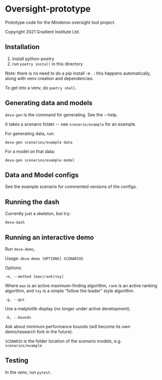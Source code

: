 # Oversight-prototype

Prototype code for the Minderoo oversight tool project.

Copyright 2021 Gradient Institute Ltd.


## Installation

1. Install python-poetry
2. run `poetry install` in this directory

Note: there is no need to do a pip install -e . : this happens automatically, 
along with venv creation and dependencies.

To get into a venv, do `poetry shell`.

## Generating data and models

`deva-gen` is the command for generating. See the --help.

It takes a scenario folder -- see `scenario/example` for an example.

For generating data, run:

`deva-gen scenarios/example data`

For a model on that data:

`deva-gen scenarios/example model`

## Data and Model configs

See the example scenario for commented versions of the configs.

## Running the dash

Currently just a skeleton, but try:

`deva-dash`

## Running an interactive demo

Run `deva-demo`,

Usage: `deva-demo [OPTIONS] SCENARIOS`

Options: 

`-m, --method [max|rank|toy]`

Where `max` is an active maximum-finding algorithm, `rank` is an active ranking
algorithm, and `toy` is a simple "follow the leader" style algorithm.

`-g, --gui`

Use a matplotlib display (no longer under active development).

`-b, --bounds`

Ask about minimum performance bounds (will become its own demo/research fork in the future).

`SCENARIO` is the folder location of the scenario models, e.g.
`scenarios/example`

## Testing

In the venv, run `pytest`.

